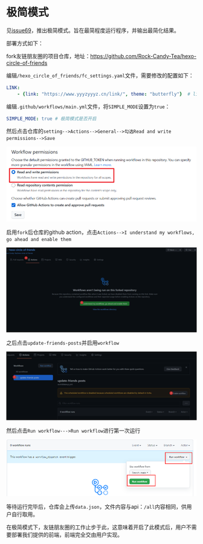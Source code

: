 # 极简模式

见[issue69](https://github.com/Rock-Candy-Tea/hexo-circle-of-friends/issues/69)，推出极简模式。旨在最简程度运行程序，并输出最简化结果。

部署方式如下：

fork友链朋友圈的项目仓库，地址：https://github.com/Rock-Candy-Tea/hexo-circle-of-friends

编辑`/hexo_circle_of_friends/fc_settings.yaml`文件，需要修改的配置如下：

```yaml
LINK:
    - {link: "https://www.yyyzyyyz.cn/link/", theme: "butterfly"}  # link改为你的友链页地址，theme选择你的博客主题
```

编辑`.github/workflows/main.yml`文件，将`SIMPLE_MODE`设置为`true`：

```yaml
SIMPLE_MODE: true # 极简模式是否开启
```

然后点击仓库的`setting-->Actions-->General-->勾选Read and write permissions-->Save`

![](workflow_permissions.png)

启用`fork`后仓库的github action，点击`Actions-->I understand my workflows, go ahead and enable them`

![QQ截图20220205081120](QQ截图20220205081120.png)

之后点击`update-friends-posts`并启用`workflow`

![QQ截图20220205081424](QQ截图20220205081424.png)

然后点击`Run workflow--->Run workflow`进行第一次运行

![image-20221008232746973](image-20221008232746973.png)

等待运行完毕后，仓库会上传`data.json`，文件内容与api：`/all`内容相同，供用户自行取用。

在极简模式下，友链朋友圈的工作止步于此，这意味着开启了此模式后，用户不需要部署我们提供的前端，前端完全交由用户实现。
